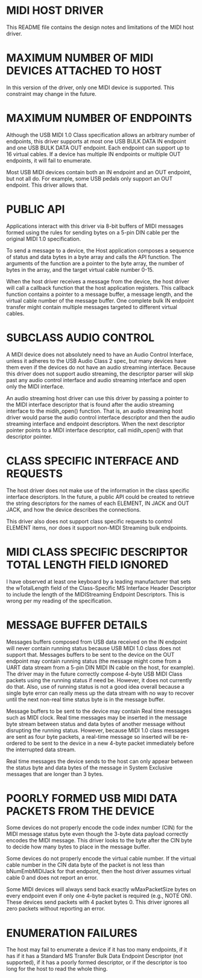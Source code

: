 # MIDI HOST DRIVER
This README file contains the design notes and limitations of the
MIDI host driver.

# MAXIMUM NUMBER OF MIDI DEVICES ATTACHED TO HOST
In this version of the driver, only one MIDI device is supported. This
constraint may change in the future.

# MAXIMUM NUMBER OF ENDPOINTS
Although the USB MIDI 1.0 Class specification allows an arbitrary number
of endpoints, this driver supports at most one USB BULK DATA IN endpoint
and one USB BULK DATA OUT endpoint. Each endpoint can support up to 16
virtual cables. If a device has multiple IN endpoints or multiple OUT
endpoints, it will fail to enumerate.

Most USB MIDI devices contain both an IN endpoint and an OUT endpoint,
but not all do. For example, some USB pedals only support an OUT endpoint.
This driver allows that.

# PUBLIC API
Applications interact with this driver via 8-bit buffers of MIDI messages
formed using the rules for sending bytes on a 5-pin DIN cable per the
original MIDI 1.0 specification.

To send a message to a device, the Host application composes a sequence
of status and data bytes in a byte array and calls the API function.
The arguments of the function are a pointer to the byte array, the number
of bytes in the array, and the target virtual cable number 0-15.

When the host driver receives a message from the device, the host driver
will call a callback function that the host application registers. This
callback function contains a pointer to a message buffer, a message length,
and the virtual cable number of the message buffer. One complete bulk IN
endpoint transfer might contain multiple messages targeted to different
virtual cables.

# SUBCLASS AUDIO CONTROL
A MIDI device does not absolutely need to have an Audio Control Interface,
unless it adheres to the USB Audio Class 2 spec, but many devices
have them even if the devices do not have an audio streaming interface.
Because this driver does not support audio streaming, the descriptor parser
will skip past any audio control interface and audio streaming interface
and open only the MIDI interface.

An audio streaming host driver can use this driver by passing a pointer
to the MIDI interface descriptor that is found after the audio streaming
interface to the midih_open() function. That is, an audio streaming host
driver would parse the audio control interface descriptor and then the
audio streaming interface and endpoint descriptors. When the next descriptor
pointer points to a MIDI interface descriptor, call midih_open() with that
descriptor pointer.

# CLASS SPECIFIC INTERFACE AND REQUESTS
The host driver does not make use of the information in the class specific
interface descriptors. In the future, a public API could be created to
retrieve the string descriptors for the names of each ELEMENT,
IN JACK and OUT JACK, and how the device describes the connections.

This driver also does not support class specific requests to control
ELEMENT items, nor does it support non-MIDI Streaming bulk endpoints.

# MIDI CLASS SPECIFIC DESCRIPTOR TOTAL LENGTH FIELD IGNORED
I have observed at least one keyboard by a leading manufacturer that
sets the wTotalLength field of the Class-Specific MS Interface Header
Descriptor to include the length of the MIDIStreaming Endpoint
Descriptors. This is wrong per my reading of the specification.

# MESSAGE BUFFER DETAILS
Messages buffers composed from USB data received on the IN endpoint will never contain
running status because USB MIDI 1.0 class does not support that. Messages
buffers to be sent to the device on the OUT endpoint may contain running status
(the message might come from a UART data stream from a 5-pin DIN MIDI IN
cable on the host, for example). The driver may in the future correctly compose
4-byte USB MIDI Class packets using the running status if need be. However,
it does not currently do that. Also, use of running status is not a good idea
overall because a single byte error can really mess up the data stream with no
way to recover until the next non-real time status byte is in the message buffer.

Message buffers to be sent to the device may contain Real time messages
such as MIDI clock. Real time messages may be inserted in the message
byte stream between status and data bytes of another message without disrupting
the running status. However, because MIDI 1.0 class messages are sent
as four byte packets, a real-time message so inserted will be re-ordered
to be sent to the device in a new 4-byte packet immediately before the
interrupted data stream.

Real time messages the device sends to the host can only appear between
the status byte and data bytes of the message in System Exclusive messages
that are longer than 3 bytes.

# POORLY FORMED USB MIDI DATA PACKETS FROM THE DEVICE
Some devices do not properly encode the code index number (CIN) for the
MIDI message status byte even though the 3-byte data payload correctly encodes
the MIDI message. This driver looks to the byte after the CIN byte to decide
how many bytes to place in the message buffer.

Some devices do not properly encode the virtual cable number. If the virtual
cable number in the CIN data byte of the packet is not less than bNumEmbMIDIJack
for that endpoint, then the host driver assumes virtual cable 0 and does not
report an error.

Some MIDI devices will always send back exactly wMaxPacketSize bytes on
every endpoint even if only one 4-byte packet is required (e.g., NOTE ON).
These devices send packets with 4 packet bytes 0. This driver ignores all
zero packets without reporting an error.

# ENUMERATION FAILURES
The host may fail to enumerate a device if it has too many endpoints, if it has
if it has a Standard MS Transfer Bulk Data Endpoint Descriptor (not supported),
if it has a poorly formed descriptor, or if the descriptor is too long for
the host to read the whole thing.
